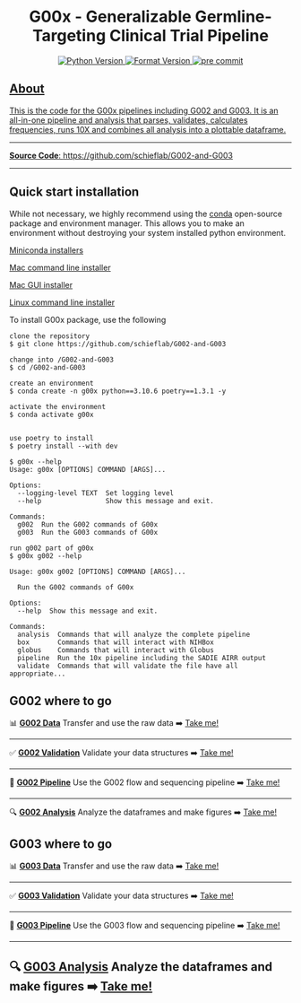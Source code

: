 <h1 align="center">
  <br>
  G00x - Generalizable Germline-Targeting Clinical Trial Pipeline
</h1>

<div class="flex-container" align="center">
    <a href="https://img.shields.io/badge/Python-3.10-blue">
    <img src="https://img.shields.io/badge/Python-3.10-blue"
        alt="Python Version">
    <a href="https://github.com/psf/black">
    <img src="https://img.shields.io/badge/code%20style-black-000000.svg"
        alt="Format Version">
    <a href="https://github.com/pre-commit/pre-commit">
    <img src="https://img.shields.io/badge/pre--commit-enabled-brightgreen?logo=pre-commit&logoColor=white"
        alt="pre commit">
    <!-- <br>
    <a href="https://github.com/SchiefLab/G00x/actions/workflows/sequence.yml/badge.svg">
    <img src="https://github.com/SchiefLab/G00x/actions/workflows/sequence.yml/badge.svg"
         alt="Sequence">
    <a href="https://github.com/SchiefLab/G00x/actions/workflows/pyright.yml/badge.svg">
    <img src="https://github.com/SchiefLab/G00x/actions/workflows/pyright.yml/badge.svg"
         alt="Static Type Checking">
    <a href="https://github.com/SchiefLab/G00x/actions/workflows/flow.yml/badge.svg">
    <img src="https://github.com/SchiefLab/G00x/actions/workflows/flow.yml/badge.svg"
         alt="Flow workflow"> -->
</div>

## About

This is the code for the G00x pipelines including G002 and G003. It is an all-in-one pipeline and analysis that parses, validates, calculates frequencies, runs 10X and combines all analysis into a plottable dataframe.

---

<!-- use a href so you can use _blank to open new tab -->

**Source Code**: <a href="https://github.com/schieflab/G002-and-G003" target="_blank">https://github.com/schieflab/G002-and-G003</a>

---

## Quick start installation

While not necessary, we highly recommend using the [conda](https://docs.conda.io/en/latest/) open-source package and environment manager. This allows you to make an environment without destroying your system installed python environment.

<ins>Miniconda installers</ins>

[Mac command line installer](https://repo.anaconda.com/miniconda/Miniconda3-latest-MacOSX-x86_64.sh)

[Mac GUI installer](https://repo.anaconda.com/miniconda/Miniconda3-latest-MacOSX-x86_64.pkg)

[Linux command line installer](https://repo.anaconda.com/miniconda/Miniconda3-latest-Linux-x86_64.sh)

To install G00x package, use the following

<div class="termy">

```console
clone the repository
$ git clone https://github.com/schieflab/G002-and-G003

change into /G002-and-G003
$ cd /G002-and-G003

create an environment
$ conda create -n g00x python==3.10.6 poetry==1.3.1 -y

activate the environment
$ conda activate g00x


use poetry to install
$ poetry install --with dev

$ g00x --help
Usage: g00x [OPTIONS] COMMAND [ARGS]...

Options:
  --logging-level TEXT  Set logging level
  --help                Show this message and exit.

Commands:
  g002  Run the G002 commands of G00x
  g003  Run the G003 commands of G00x

run g002 part of g00x
$ g00x g002 --help

Usage: g00x g002 [OPTIONS] COMMAND [ARGS]...

  Run the G002 commands of G00x

Options:
  --help  Show this message and exit.

Commands:
  analysis  Commands that will analyze the complete pipeline
  box       Commands that will interact with NIHBox
  globus    Commands that will interact with Globus
  pipeline  Run the 10x pipeline including the SADIE AIRR output
  validate  Commands that will validate the file have all appropriate...
```

</div>


## G002 where to go

📊 [**G002 Data**](g002_data.md)
Transfer and use the raw data ➡️ [Take me!](g002_data.md)

---

✅ [**G002 Validation**](g002_validation.md)
Validate your data structures ➡️ [Take me!](g002_validation.md)

---

🧪 [**G002 Pipeline**](g002_pipeline.md)
Use the G002 flow and sequencing pipeline ➡️ [Take me!](g002_pipeline.md)

---

🔍 [**G002 Analysis**](g002_analysis.md)
Analyze the dataframes and make figures ➡️ [Take me!](g002_analysis.md)

## G003 where to go

📊 [**G003 Data**](g003_data.md)
Transfer and use the raw data ➡️ [Take me!](g003_data.md)

---

✅ [**G003 Validation**](g003_validation.md)
Validate your data structures ➡️ [Take me!](g003_validation.md)

---

🧪 [**G003 Pipeline**](g003_pipeline.md)
Use the G003 flow and sequencing pipeline ➡️ [Take me!](g003_pipeline.md)

---

🔍 [**G003 Analysis**](g003_analysis.md)
Analyze the dataframes and make figures ➡️ [Take me!](g003_analysis.md)
---

<!-- ## Current G002 samples

![table](img/table_for_values.jpg)
![current samples](img/count.png) -->
